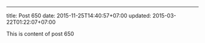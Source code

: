 ---
title: Post 650
date: 2015-11-25T14:40:57+07:00
updated: 2015-03-22T01:22:07+07:00

This is content of post 650